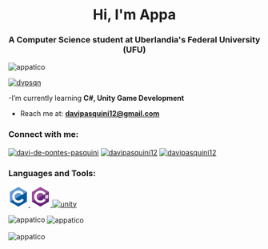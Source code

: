 <h1 align="center">Hi, I'm Appa</h1>
<h3 align="center">A Computer Science student at Uberlandia's Federal University (UFU)</h3>

<p align="left"> <img src="https://komarev.com/ghpvc/?username=appatico&label=Profile%20views&color=0e75b6&style=flat" alt="appatico" /> </p>

<p align="left"> <a href="https://twitter.com/dvpsqn" target="blank"><img src="https://img.shields.io/twitter/follow/dvpsqn?logo=twitter&style=for-the-badge" alt="dvpsqn" /></a> </p>

-I’m currently learning **C#, Unity Game Development**

- Reach me at: **davipasquini12@gmail.com**

<h3 align="left">Connect with me:</h3>
<p align="left">
<a href="https://linkedin.com/in/davi-de-pontes-pasquini" target="blank"><img align="center" src="https://raw.githubusercontent.com/rahuldkjain/github-profile-readme-generator/master/src/images/icons/Social/linked-in-alt.svg" alt="davi-de-pontes-pasquini" height="30" width="40" /></a>
<a href="https://instagram.com/davipasquini12" target="blank"><img align="center" src="https://raw.githubusercontent.com/rahuldkjain/github-profile-readme-generator/master/src/images/icons/Social/instagram.svg" alt="davipasquini12" height="30" width="40" /></a>
<a href="https://www.hackerrank.com/davipasquini12" target="blank"><img align="center" src="https://raw.githubusercontent.com/rahuldkjain/github-profile-readme-generator/master/src/images/icons/Social/hackerrank.svg" alt="davipasquini12" height="30" width="40" /></a>
</p>

<h3 align="left">Languages and Tools:</h3>
<p align="left"> <a href="https://www.cprogramming.com/" target="_blank"> <img src="https://raw.githubusercontent.com/devicons/devicon/master/icons/c/c-original.svg" alt="c" width="40" height="40"/> </a> <a href="https://www.w3schools.com/cs/" target="_blank"> <img src="https://raw.githubusercontent.com/devicons/devicon/master/icons/csharp/csharp-original.svg" alt="csharp" width="40" height="40"/> </a> <a href="https://unity.com/" target="_blank"> <img src="https://www.vectorlogo.zone/logos/unity3d/unity3d-icon.svg" alt="unity" width="40" height="40"/> </a> </p>

<p><img align="left" src="https://github-readme-stats.vercel.app/api/top-langs?username=appatico&show_icons=true&locale=en&layout=compact" alt="appatico" /></p>

<p>&nbsp;<img align="center" src="https://github-readme-stats.vercel.app/api?username=appatico&show_icons=true&locale=en" alt="appatico" /></p>

<p><img align="center" src="https://github-readme-streak-stats.herokuapp.com/?user=appatico&theme=default" alt="appatico" /></p>
